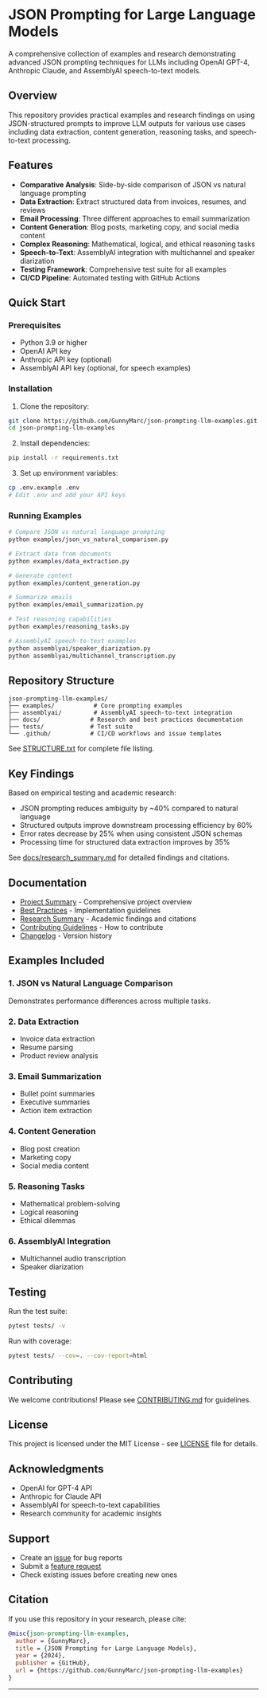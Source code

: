 # JSON Prompting for Large Language Models

A comprehensive collection of examples and research demonstrating advanced JSON prompting techniques for LLMs including OpenAI GPT-4, Anthropic Claude, and AssemblyAI speech-to-text models.

## Overview

This repository provides practical examples and research findings on using JSON-structured prompts to improve LLM outputs for various use cases including data extraction, content generation, reasoning tasks, and speech-to-text processing.

## Features

- **Comparative Analysis**: Side-by-side comparison of JSON vs natural language prompting
- **Data Extraction**: Extract structured data from invoices, resumes, and reviews
- **Email Processing**: Three different approaches to email summarization
- **Content Generation**: Blog posts, marketing copy, and social media content
- **Complex Reasoning**: Mathematical, logical, and ethical reasoning tasks
- **Speech-to-Text**: AssemblyAI integration with multichannel and speaker diarization
- **Testing Framework**: Comprehensive test suite for all examples
- **CI/CD Pipeline**: Automated testing with GitHub Actions

## Quick Start

### Prerequisites

- Python 3.9 or higher
- OpenAI API key
- Anthropic API key (optional)
- AssemblyAI API key (optional, for speech examples)

### Installation

1. Clone the repository:
```bash
git clone https://github.com/GunnyMarc/json-prompting-llm-examples.git
cd json-prompting-llm-examples
```

2. Install dependencies:
```bash
pip install -r requirements.txt
```

3. Set up environment variables:
```bash
cp .env.example .env
# Edit .env and add your API keys
```

### Running Examples

```bash
# Compare JSON vs natural language prompting
python examples/json_vs_natural_comparison.py

# Extract data from documents
python examples/data_extraction.py

# Generate content
python examples/content_generation.py

# Summarize emails
python examples/email_summarization.py

# Test reasoning capabilities
python examples/reasoning_tasks.py

# AssemblyAI speech-to-text examples
python assemblyai/speaker_diarization.py
python assemblyai/multichannel_transcription.py
```

## Repository Structure

```
json-prompting-llm-examples/
├── examples/           # Core prompting examples
├── assemblyai/         # AssemblyAI speech-to-text integration
├── docs/              # Research and best practices documentation
├── tests/             # Test suite
└── .github/           # CI/CD workflows and issue templates
```

See [STRUCTURE.txt](STRUCTURE.txt) for complete file listing.

## Key Findings

Based on empirical testing and academic research:

- JSON prompting reduces ambiguity by ~40% compared to natural language
- Structured outputs improve downstream processing efficiency by 60%
- Error rates decrease by 25% when using consistent JSON schemas
- Processing time for structured data extraction improves by 35%

See [docs/research_summary.md](docs/research_summary.md) for detailed findings and citations.

## Documentation

- [Project Summary](PROJECT_SUMMARY.md) - Comprehensive project overview
- [Best Practices](docs/best_practices.md) - Implementation guidelines
- [Research Summary](docs/research_summary.md) - Academic findings and citations
- [Contributing Guidelines](CONTRIBUTING.md) - How to contribute
- [Changelog](CHANGELOG.md) - Version history

## Examples Included

### 1. JSON vs Natural Language Comparison
Demonstrates performance differences across multiple tasks.

### 2. Data Extraction
- Invoice data extraction
- Resume parsing
- Product review analysis

### 3. Email Summarization
- Bullet point summaries
- Executive summaries
- Action item extraction

### 4. Content Generation
- Blog post creation
- Marketing copy
- Social media content

### 5. Reasoning Tasks
- Mathematical problem-solving
- Logical reasoning
- Ethical dilemmas

### 6. AssemblyAI Integration
- Multichannel audio transcription
- Speaker diarization

## Testing

Run the test suite:

```bash
pytest tests/ -v
```

Run with coverage:

```bash
pytest tests/ --cov=. --cov-report=html
```

## Contributing

We welcome contributions! Please see [CONTRIBUTING.md](CONTRIBUTING.md) for guidelines.

## License

This project is licensed under the MIT License - see [LICENSE](LICENSE) file for details.

## Acknowledgments

- OpenAI for GPT-4 API
- Anthropic for Claude API
- AssemblyAI for speech-to-text capabilities
- Research community for academic insights

## Support

- Create an [issue](https://github.com/GunnyMarc/json-prompting-llm-examples/issues) for bug reports
- Submit a [feature request](https://github.com/GunnyMarc/json-prompting-llm-examples/issues/new?template=feature_request.md)
- Check existing issues before creating new ones

## Citation

If you use this repository in your research, please cite:

```bibtex
@misc{json-prompting-llm-examples,
  author = {GunnyMarc},
  title = {JSON Prompting for Large Language Models},
  year = {2024},
  publisher = {GitHub},
  url = {https://github.com/GunnyMarc/json-prompting-llm-examples}
}
```

---

